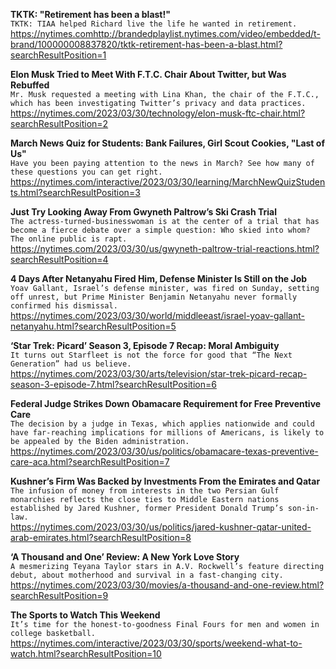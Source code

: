**TKTK: "Retirement has been a blast!"**\
`TKTK: TIAA helped Richard live the life he wanted in retirement.`\
https://nytimes.comhttp://brandedplaylist.nytimes.com/video/embedded/t-brand/100000008837820/tktk-retirement-has-been-a-blast.html?searchResultPosition=1

**Elon Musk Tried to Meet With F.T.C. Chair About Twitter, but Was Rebuffed**\
`Mr. Musk requested a meeting with Lina Khan, the chair of the F.T.C., which has been investigating Twitter’s privacy and data practices.`\
https://nytimes.com/2023/03/30/technology/elon-musk-ftc-chair.html?searchResultPosition=2

**March News Quiz for Students: Bank Failures, Girl Scout Cookies, "Last of Us"**\
`Have you been paying attention to the news in March? See how many of these questions you can get right.`\
https://nytimes.com/interactive/2023/03/30/learning/MarchNewQuizStudents.html?searchResultPosition=3

**Just Try Looking Away From Gwyneth Paltrow’s Ski Crash Trial**\
`The actress-turned-businesswoman is at the center of a trial that has become a fierce debate over a simple question: Who skied into whom? The online public is rapt.`\
https://nytimes.com/2023/03/30/us/gwyneth-paltrow-trial-reactions.html?searchResultPosition=4

**4 Days After Netanyahu Fired Him, Defense Minister Is Still on the Job**\
`Yoav Gallant, Israel’s defense minister, was fired on Sunday, setting off unrest, but Prime Minister Benjamin Netanyahu never formally confirmed his dismissal.`\
https://nytimes.com/2023/03/30/world/middleeast/israel-yoav-gallant-netanyahu.html?searchResultPosition=5

**‘Star Trek: Picard’ Season 3, Episode 7 Recap: Moral Ambiguity**\
`It turns out Starfleet is not the force for good that “The Next Generation” had us believe.`\
https://nytimes.com/2023/03/30/arts/television/star-trek-picard-recap-season-3-episode-7.html?searchResultPosition=6

**Federal Judge Strikes Down Obamacare Requirement for Free Preventive Care**\
`The decision by a judge in Texas, which applies nationwide and could have far-reaching implications for millions of Americans, is likely to be appealed by the Biden administration.`\
https://nytimes.com/2023/03/30/us/politics/obamacare-texas-preventive-care-aca.html?searchResultPosition=7

**Kushner’s Firm Was Backed by Investments From the Emirates and Qatar**\
`The infusion of money from interests in the two Persian Gulf monarchies reflects the close ties to Middle Eastern nations established by Jared Kushner, former President Donald Trump’s son-in-law.`\
https://nytimes.com/2023/03/30/us/politics/jared-kushner-qatar-united-arab-emirates.html?searchResultPosition=8

**‘A Thousand and One’ Review: A New York Love Story**\
`A mesmerizing Teyana Taylor stars in A.V. Rockwell’s feature directing debut, about motherhood and survival in a fast-changing city.`\
https://nytimes.com/2023/03/30/movies/a-thousand-and-one-review.html?searchResultPosition=9

**The Sports to Watch This Weekend**\
`It’s time for the honest-to-goodness Final Fours for men and women in college basketball.`\
https://nytimes.com/interactive/2023/03/30/sports/weekend-what-to-watch.html?searchResultPosition=10

